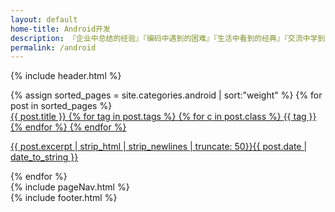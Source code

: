 ```yaml
---
layout: default
home-title: Android开发
description: 『企业中总结的经验』『编码中遇到的困难』『生活中看到的经典』『交流中学到的方法』
permalink: /android
---
```


{% include header.html %}  
<main aria-labelledby="main-title" class="home">
			<div class="theme-default-content custom content__default">
				<div>
					<div class="features" >
						{% assign sorted_pages = site.categories.android | sort:"weight" %}
						{% for post in sorted_pages %}
						<a class="feature" href="{{ post.url }}">
								<div class="flex">
									{{ post.title }}
									{% for tag in post.tags %}
									{% for c in post.class %}
									<span class="{{ c }}">{{ tag }}</span>
									{% endfor %}
									{% endfor %}
								</div>
							<p class="post-excerpt">{{ post.excerpt | strip_html | strip_newlines | truncate: 50}}<time class="post-date" datetime="{{ post.date | date:"%y-%m-%d" }}">{{ post.date | date_to_string }}</time></p>
						</a>
						{% endfor %}
					</div>
					{% include pageNav.html %}
					<!--<div class="tip">提示：末尾带有 <div class="icon-svg icon-svg-tm" style="height:16px;width:16px;"></div> 图标的表示脚本</div>-->
				</div>
			</div>
			{% include footer.html %}
</main>
